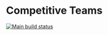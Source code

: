 # Competitive Teams

[![Main build status](https://travis-ci.org/nokia-wroclaw/innovativeproject-competitive-teams.svg?branch=dev)](https://travis-ci.org/nokia-wroclaw/innovativeproject-competitive-teams)
